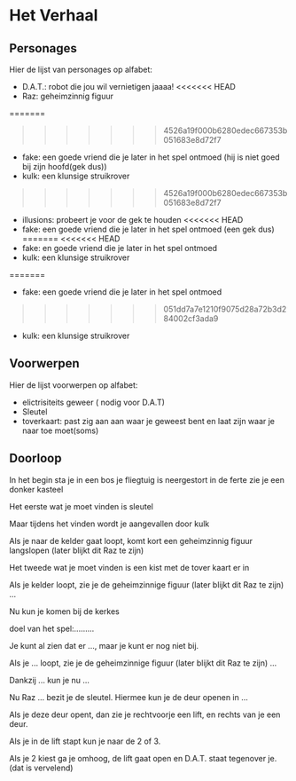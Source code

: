 # Het Verhaal

## Personages

Hier de lijst van personages op alfabet: 
 * D.A.T.: robot die jou wil vernietigen jaaaa!
<<<<<<< HEAD
 * Raz: geheimzinnig figuur

=======
>>>>>>> 4526a19f000b6280edec667353b051683e8d72f7
 * fake: een goede vriend die je later in het spel ontmoed (hij is niet goed bij zijn hoofd(gek dus))
 * kulk: een klunsige struikrover

>>>>>>> 4526a19f000b6280edec667353b051683e8d72f7
 * illusions: probeert je voor de gek te houden
<<<<<<< HEAD
 * fake: een goede vriend die je later in het spel ontmoed (een gek dus)
=======
<<<<<<< HEAD
 * fake: en goede vriend die je later in het spel ontmoed 
 * kulk: een klunsige struikrover

=======
 * fake: een goede vriend die je later in het spel ontmoed 
>>>>>>> 051dd7a7e1210f9075d28a72b3d284002cf3ada9
 * kulk: een klunsige struikrover
## Voorwerpen

Hier de lijst voorwerpen op alfabet:
 * elictrisiteits geweer ( nodig voor D.A.T)
 * Sleutel
 * toverkaart: past zig aan aan waar je geweest bent en laat zijn waar je naar toe moet(soms)
## Doorloop

In het begin sta je in een bos je fliegtuig is neergestort in de ferte zie je een donker kasteel 


Het eerste wat je moet vinden is sleutel

Maar tijdens het vinden wordt je aangevallen door kulk

Als je naar de kelder gaat loopt, komt kort een geheimzinnig figuur langslopen (later blijkt
dit Raz te zijn)

Het tweede wat je moet vinden is een kist met de tover kaart er in




Als je kelder loopt, zie je de geheimzinnige figuur (later blijkt
dit Raz te zijn) ...


Nu kun je komen bij de kerkes

doel van het spel:.........



Je kunt al zien dat er ..., maar je kunt er nog niet bij.


Als je ... loopt, zie je de geheimzinnige figuur (later blijkt
dit Raz te zijn) ...


Dankzij ... kun je nu ...


Nu Raz ... bezit je de sleutel. Hiermee kun je de deur openen in ...


Als je deze deur opent, dan zie je rechtvoorje een lift, en rechts van je een  deur.

Als je in de lift stapt kun je naar de 2 of 3.

Als je 2 kiest ga je omhoog, de lift gaat open en D.A.T. staat tegenover je.(dat is vervelend)




